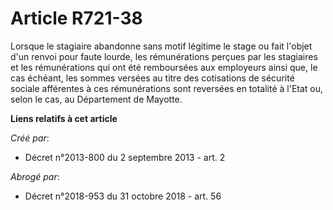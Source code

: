 # Article R721-38

Lorsque le stagiaire abandonne sans motif légitime le stage ou fait l'objet d'un renvoi pour faute lourde, les rémunérations
perçues par les stagiaires et les rémunérations qui ont été remboursées aux employeurs ainsi que, le cas échéant, les sommes
versées au titre des cotisations de sécurité sociale afférentes à ces rémunérations sont reversées en totalité à l'Etat ou,
selon le cas, au Département de Mayotte.

**Liens relatifs à cet article**

_Créé par_:

  - Décret n°2013-800 du 2 septembre 2013 - art. 2

_Abrogé par_:

  - Décret n°2018-953 du 31 octobre 2018 - art. 56
